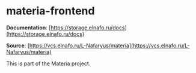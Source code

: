 # materia-frontend

**Documentation**: [https://storage.elnafo.ru/docs](https://storage.elnafo.ru/docs)

**Source**: [https://vcs.elnafo.ru/L-Nafaryus/materia](https://vcs.elnafo.ru/L-Nafaryus/materia)

This is part of the Materia project.
